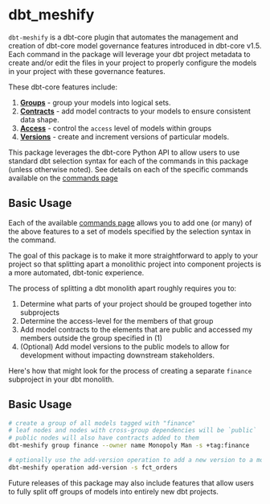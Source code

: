 # dbt_meshify

`dbt-meshify` is a dbt-core plugin that automates the management and creation of dbt-core model governance features introduced in dbt-core v1.5. Each command in the package will leverage your dbt project metadata to create and/or edit the files in your project to properly configure the models in your project with these governance features.

These dbt-core features include:

1. __[Groups](https://docs.getdbt.com/docs/build/groups)__ - group your models into logical sets.
2. __[Contracts](https://docs.getdbt.com/docs/collaborate/govern/model-contracts)__ - add model contracts to your models to ensure consistent data shape.
3. __[Access](https://docs.getdbt.com/docs/collaborate/govern/model-access)__ - control the `access` level of models within groups
4. __[Versions](https://docs.getdbt.com/docs/collaborate/govern/model-versions)__ - create and increment versions of particular models.

This package leverages the dbt-core Python API to allow users to use standard dbt selection syntax for each of the commands in this package (unless otherwise noted). See details on each of the specific commands available on the [commands page](commands.md)

## Basic Usage

Each of the available [commands page](commands.md) allows you to add one (or many) of the above features to a set of models specified by the selection syntax in the command.

The goal of this package is to make it more straightforward to apply to your project so that splitting apart a monolithic project into component projects is a more automated, dbt-tonic experience.

The process of splitting a dbt monolith apart roughly requires you to:

1. Determine what parts of your project should be grouped together into subprojects
2. Determine the access-level for the members of that group
3. Add model contracts to the elements that are public and accessed my members outside the group specified in (1)
4. (Optional) Add model versions to the public models to allow for development without impacting downstream stakeholders.

Here's how that might look for the process of creating a separate `finance` subproject in your dbt monolith.

## Basic Usage

```bash
# create a group of all models tagged with "finance"
# leaf nodes and nodes with cross-group dependencies will be `public`
# public nodes will also have contracts added to them
dbt-meshify group finance --owner name Monopoly Man -s +tag:finance

# optionally use the add-version operation to add a new version to a model
dbt-meshify operation add-version -s fct_orders
```

Future releases of this package may also include features that allow users to fully split off groups of models into entirely new dbt projects.